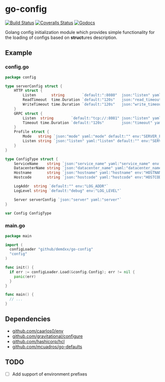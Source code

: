 # go-config

[![Build Status](https://img.shields.io/travis/demdxx/go-config.svg?logo=travis&style=for-the-badge)](https://travis-ci.org/demdxx/go-config)
[![Coveralls Status](https://img.shields.io/coveralls/github/demdxx/go-config?style=for-the-badge)](https://codecov.io/gh/demdxx/go-config)
[![Godocs](http://img.shields.io/badge/godoc-reference-5272B4.svg?style=for-the-badge)](http://godoc.org/github.com/demdxx/go-config)

Golang config initialization module which provides simple functionality for the loading of configs based on **struct**ures description.

## Example

### config.go
```go
package config

type serverConfig struct {
	HTTP struct {
		Listen       string        `default:":8080"  json:"listen" yaml:"listen" cli:"http-listen" env:"SERVER_HTTP_LISTEN"`
		ReadTimeout  time.Duration `default:"120s"   json:"read_timeout" yaml:"read_timeout" env:"SERVER_HTTP_READ_TIMEOUT"`
		WriteTimeout time.Duration `default:"120s"   json:"write_timeout" yaml:"write_timeout" env:"SERVER_HTTP_WRITE_TIMEOUT"`
	}
	GRPC struct {
		Listen  string        `default:"tcp://:8081" json:"listen" yaml:"listen" cli:"grpc-listen" env:"SERVER_GRPC_LISTEN"`
		Timeout time.Duration `default:"120s"        json:"timeout" yaml:"timeout" env:"SERVER_GRPC_TIMEOUT"`
	}
	Profile struct {
		Mode   string `json:"mode" yaml:"mode" default:"" env:"SERVER_PROFILE_MODE"`
		Listen string `json:"listen" yaml:"listen" default:"" env:"SERVER_PROFILE_LISTEN"`
	}
}

type ConfigType struct {
	ServiceName    string `json:"service_name" yaml:"service_name" env:"SERVICE_NAME" default:"disk"`
	DatacenterName string `json:"datacenter_name" yaml:"datacenter_name" env:"DC_NAME" default:"??"`
	Hostname       string `json:"hostname" yaml:"hostname" env:"HOSTNAME" default:""`
	Hostcode       string `json:"hostcode" yaml:"hostcode" env:"HOSTCODE" default:""`

	LogAddr  string `default:"" env:"LOG_ADDR"`
	LogLevel string `default:"debug" env:"LOG_LEVEL"`

	Server serverConfig `json:"server" yaml:"server"`
}

var Config ConfigType
```

### main.go

```go
package main

import (
  configLoader "github/demdxx/go-config"
  "config"
)

func init() {
  if err := configLoader.Load(&config.Config); err != nil {
    panic(err)
  }
}

func main() {
  // ...
}
```

## Dependencies

* [github.com/caarlos0/env](github.com/caarlos0/env)
* [github.com/gravitational/configure](github.com/gravitational/configure)
* [github.com/hashicorp/hcl](github.com/hashicorp/hcl)
* [github.com/mcuadros/go-defaults](github.com/mcuadros/go-defaults)

## TODO

* [ ] Add support of environment prefixes

